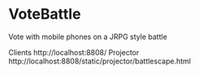 VoteBattle
==========

Vote with mobile phones on a JRPG style battle

Clients
http://localhost:8808/
Projector
http://localhost:8808/static/projector/battlescape.html